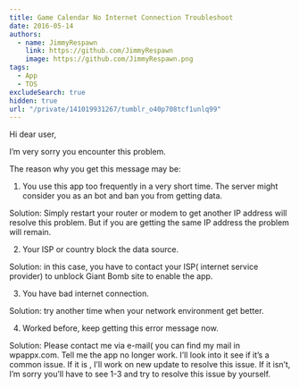 ```yaml
---
title: Game Calendar No Internet Connection Troubleshoot
date: 2016-05-14
authors:
  - name: JimmyRespawn
    link: https://github.com/JimmyRespawn
    image: https://github.com/JimmyRespawn.png
tags:
  - App
  - TOS
excludeSearch: true
hidden: true
url: "/private/141019931267/tumblr_o40p708tcf1unlq99"
---
```


Hi dear user,

I’m very sorry you encounter this problem.

The reason why you get this message may be:

1. You use this app too frequently in a very short time. The server might consider you as an bot and ban you from getting data. 

Solution: Simply restart your router or modem to get another IP address will resolve this problem. But if you are getting the same IP address the problem will remain. 

2. Your ISP or country block the data source. 

Solution: in this case, you have to contact your ISP( internet service provider) to unblock Giant Bomb site to enable the app. 

3. You have bad internet connection.

Solution: try another time when your network environment get better. 

4. Worked before, keep getting this error message now.

Solution: Please contact me via e-mail( you can find my mail in wpappx.com. Tell me the app no longer work. I’ll look into it see if it’s a common issue. If it is , I’ll work on new update to resolve this issue. If it isn’t, I’m sorry you’ll have to see 1-3 and try to resolve this issue by yourself.